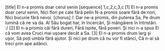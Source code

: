 [title] El n-a promis doar cerul senin
[sequence] 1,c,2,c,3,c
[1]
El n-a promis doar cerul senin,
Nici flori pe cale fără pelin
N-a promis soare fără de nori,
Nici bucurie fără nevoi.
[chorus]
/: Dar ne-a promis, din puterea Sa,
Pe drum lumină că ne va da.
Al Său bogat har, în încercări,
Și mângâiere în întristări. :/
[2]
El n-a promis căi fără dureri,
Fără ispite, fără poveri.
Și nici n-a spus El că vom avea
Cruci mai ușoare decât a Sa.
[3]
El n-a promis drum larg și ușor,
Să poți umbla fără ajutor.
Și nici pe drum că nu vor fi stânci,
Că n-ai să treci prin ape adânci.

